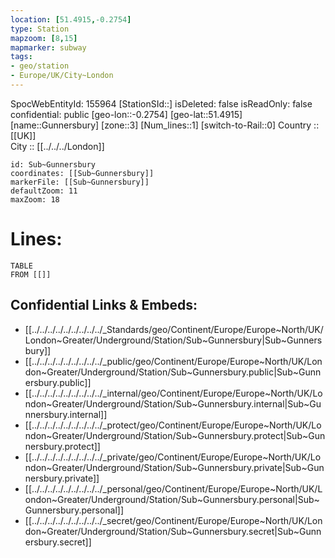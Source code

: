 ```yaml
---
location: [51.4915,-0.2754] 
type: Station 
mapzoom: [8,15] 
mapmarker: subway 
tags:
- geo/station
- Europe/UK/City~London
---
```

SpocWebEntityId: 155964
[StationSId::] 
isDeleted: false
isReadOnly: false
confidential: public
[geo-lon::-0.2754] 
[geo-lat::51.4915] 
[name::Gunnersbury] 
[zone::3] 
[Num_lines::1] 
[switch-to-Rail::0] 
Country :: [[UK]]  
City :: [[../../../London]]  


```leaflet
id: Sub~Gunnersbury
coordinates: [[Sub~Gunnersbury]] 
markerFile: [[Sub~Gunnersbury]] 
defaultZoom: 11 
maxZoom: 18
```


# Lines: 
```dataview
TABLE 
FROM [[]] 
```

## Confidential Links & Embeds: 
- [[../../../../../../../../../_Standards/geo/Continent/Europe/Europe~North/UK/London~Greater/Underground/Station/Sub~Gunnersbury|Sub~Gunnersbury]] 
- [[../../../../../../../../../_public/geo/Continent/Europe/Europe~North/UK/London~Greater/Underground/Station/Sub~Gunnersbury.public|Sub~Gunnersbury.public]] 
- [[../../../../../../../../../_internal/geo/Continent/Europe/Europe~North/UK/London~Greater/Underground/Station/Sub~Gunnersbury.internal|Sub~Gunnersbury.internal]] 
- [[../../../../../../../../../_protect/geo/Continent/Europe/Europe~North/UK/London~Greater/Underground/Station/Sub~Gunnersbury.protect|Sub~Gunnersbury.protect]] 
- [[../../../../../../../../../_private/geo/Continent/Europe/Europe~North/UK/London~Greater/Underground/Station/Sub~Gunnersbury.private|Sub~Gunnersbury.private]] 
- [[../../../../../../../../../_personal/geo/Continent/Europe/Europe~North/UK/London~Greater/Underground/Station/Sub~Gunnersbury.personal|Sub~Gunnersbury.personal]] 
- [[../../../../../../../../../_secret/geo/Continent/Europe/Europe~North/UK/London~Greater/Underground/Station/Sub~Gunnersbury.secret|Sub~Gunnersbury.secret]] 
